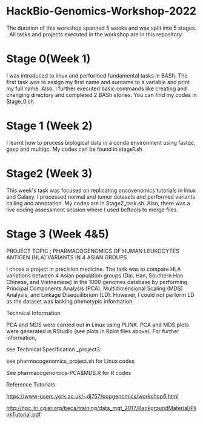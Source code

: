 # HackBio-Genomics-Workshop-2022
The duration of this workshop spanned 5 weeks and was split into 5 stages. . All tasks and projects executed in the workshop are in this repository.
# Stage 0(Week 1) 
I was introduced to linux and performed fundamental tasks in BASh. 
The first task was to assign my first name and surname to a variable and print my full name.
Also, I further executed basic commands like creating and changing directory and completed 2 BASh stories.
 You can find my codes in Stage_0.sh

# Stage 1 (Week 2)
I learnt how to process biological data in a conda environment using fastqc, gasp and multiqc. My codes can be found in stage1.sh

# Stage2 (Week 3)
This week's task was focused on replicating oncovenomics tutorials in linux and Galaxy. I processed normal and tumor datasets and performed variants calling and annotation.
My codes are in Stage2_task.sh. 
Also, there was a live coding assessment session where I used bcftools to merge files.
# Stage 3 (Week 4&5)
PROJECT TOPIC ; PHARMACOGENOMICS OF HUMAN LEUKOCYTES ANTIGEN (HLA) VARIANTS IN 4 ASIAN GROUPS

I chose a project in precision medicine. The task was to compare HLA variations between 4 Asian population groups (Dai, Han, Southern Han Chinese, and Vietnamese) in the 1000 genomes database by performing Principal Components Analysis (PCA), Multidimensional Scaling (MDS) Analysis, and Linkage Disequilibrium (LD). However, I could not perform LD as the dataset was lacking phenotypic information.

 
Technical Information

PCA and MDS were carried out in Linux using PLINK. PCA and MDS plots were generated in RStudio (see plots in Rplot files above). For further information,

see Technical Specification _project3 

see pharmocogenomics_project.sh for Linux codes

See pharmacogenomics-PCA&MDS.R for R codes

Reference Tutorials

https://www-users.york.ac.uk/~dj757/popgenomics/workshop6.html

http://hpc.ilri.cgiar.org/beca/training/data_mgt_2017/BackgroundMaterial/PlinkTutorial.pdf
